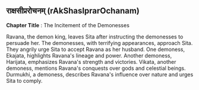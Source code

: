 ## राक्षसीप्ररोचनम् (rAkShasIprarOchanam)
**Chapter Title** : The Incitement of the Demonesses

Ravana, the demon king, leaves Sita after instructing the demonesses to persuade her. The demonesses, with terrifying appearances, approach Sita. They angrily urge Sita to accept Ravana as her husband. One demoness, Ekajata, highlights Ravana's lineage and power. Another demoness, Harijata, emphasizes Ravana's strength and victories. Vikata, another demoness, mentions Ravana's conquests over gods and celestial beings. Durmukhi, a demoness, describes Ravana's influence over nature and urges Sita to comply.